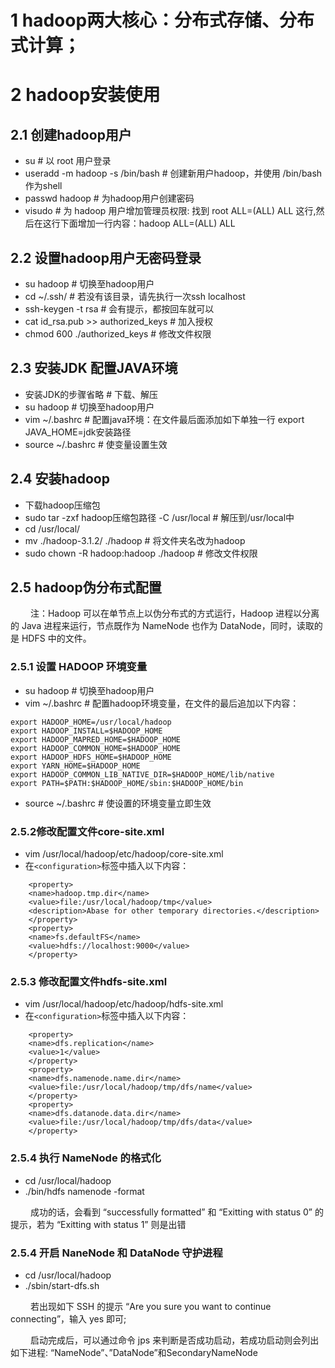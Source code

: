 # 1 hadoop两大核心：分布式存储、分布式计算；

# 2 hadoop安装使用
## 2.1 创建hadoop用户
+ su              # 以 root 用户登录
+ useradd -m hadoop -s /bin/bash   # 创建新用户hadoop，并使用 /bin/bash 作为shell
+ passwd hadoop	# 为hadoop用户创建密码
+ visudo		# 为 hadoop 用户增加管理员权限: 找到 root ALL=(ALL) ALL 这行,然后在这行下面增加一行内容：hadoop ALL=(ALL) ALL

## 2.2 设置hadoop用户无密码登录
+ su hadoop	# 切换至hadoop用户
+ cd ~/.ssh/      # 若没有该目录，请先执行一次ssh localhost
+ ssh-keygen -t rsa	# 会有提示，都按回车就可以
+ cat id_rsa.pub >> authorized_keys	# 加入授权
+ chmod 600 ./authorized_keys	# 修改文件权限

## 2.3 安装JDK 配置JAVA环境
+ 安装JDK的步骤省略	# 下载、解压
+ su hadoop	# 切换至hadoop用户
+ vim ~/.bashrc	# 配置java环境：在文件最后面添加如下单独一行
export  JAVA_HOME=jdk安装路径
+ source ~/.bashrc    # 使变量设置生效

## 2.4 安装hadoop
+ 下载hadoop压缩包
+ sudo tar -zxf hadoop压缩包路径 -C /usr/local    # 解压到/usr/local中
+ cd /usr/local/
+ mv ./hadoop-3.1.2/ ./hadoop            # 将文件夹名改为hadoop
+ sudo chown -R hadoop:hadoop ./hadoop        # 修改文件权限

## 2.5 hadoop伪分布式配置
&#8195;&#8195; 注：Hadoop 可以在单节点上以伪分布式的方式运行，Hadoop 进程以分离的 Java 进程来运行，节点既作为 NameNode 也作为 DataNode，同时，读取的是 HDFS 中的文件。

### 2.5.1 设置 HADOOP 环境变量
+ su hadoop	# 切换至hadoop用户
+ vim ~/.bashrc	# 配置hadoop环境变量，在文件的最后追加以下内容：
```
export HADOOP_HOME=/usr/local/hadoop
export HADOOP_INSTALL=$HADOOP_HOME
export HADOOP_MAPRED_HOME=$HADOOP_HOME
export HADOOP_COMMON_HOME=$HADOOP_HOME
export HADOOP_HDFS_HOME=$HADOOP_HOME
export YARN_HOME=$HADOOP_HOME
export HADOOP_COMMON_LIB_NATIVE_DIR=$HADOOP_HOME/lib/native
export PATH=$PATH:$HADOOP_HOME/sbin:$HADOOP_HOME/bin
```
+ source ~/.bashrc	# 使设置的环境变量立即生效

### 2.5.2修改配置文件core-site.xml
+ vim /usr/local/hadoop/etc/hadoop/core-site.xml
+ 在`<configuration>`标签中插入以下内容：
```
    <property>
	<name>hadoop.tmp.dir</name>
	<value>file:/usr/local/hadoop/tmp</value>
	<description>Abase for other temporary directories.</description>
    </property>
    <property>
	<name>fs.defaultFS</name>
	<value>hdfs://localhost:9000</value>
    </property>
```

### 2.5.3 修改配置文件hdfs-site.xml
+ vim /usr/local/hadoop/etc/hadoop/hdfs-site.xml
+ 在`<configuration>`标签中插入以下内容：
```
    <property>
	<name>dfs.replication</name>
	<value>1</value>
    </property>
    <property>
	<name>dfs.namenode.name.dir</name>
	<value>file:/usr/local/hadoop/tmp/dfs/name</value>
    </property>
    <property>
	<name>dfs.datanode.data.dir</name>
	<value>file:/usr/local/hadoop/tmp/dfs/data</value>
    </property>
```

### 2.5.4 执行 NameNode 的格式化
+ cd /usr/local/hadoop
+ ./bin/hdfs namenode -format

&#8195;&#8195; 成功的话，会看到 “successfully formatted” 和 “Exitting with status 0” 的提示，若为 “Exitting with status 1” 则是出错

### 2.5.4 开启 NaneNode 和 DataNode 守护进程
+ cd /usr/local/hadoop
+ ./sbin/start-dfs.sh

&#8195;&#8195; 若出现如下 SSH 的提示 “Are you sure you want to continue connecting”，输入 yes 即可;

&#8195;&#8195; 启动完成后，可以通过命令 jps 来判断是否成功启动，若成功启动则会列出如下进程: “NameNode”、”DataNode”和SecondaryNameNode
